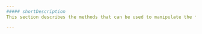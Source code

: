 ```yaml
---
##### shortDescription
This section describes the methods that can be used to manipulate the **PivotGrid** widget.

---
```


